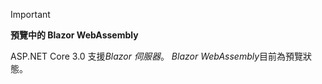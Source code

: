 > [!IMPORTANT]
> **預覽中的 Blazor WebAssembly**
>
> ASP.NET Core 3.0 支援*Blazor 伺服器*。 *Blazor WebAssembly*目前為預覽狀態。
